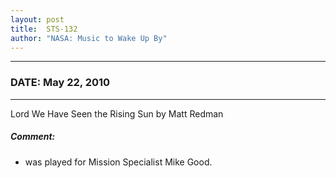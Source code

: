 ```yaml
---
layout: post
title:  STS-132
author: "NASA: Music to Wake Up By"
---
```


----
### DATE: May 22, 2010
----
Lord We Have Seen the Rising Sun by Matt Redman

##### Comment:
* was played for Mission Specialist Mike Good.
